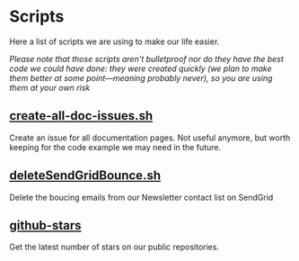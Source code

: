 # Scripts

Here a list of scripts we are using to make our life easier.

*Please note that those scripts aren't bulletproof nor do they have the best code we could have done: they were created quickly (we plan to make them better at some point—meaning probably never), so you are using them at your own risk*

## [create-all-doc-issues.sh](create-all-doc-issues.sh)
Create an issue for all documentation pages. Not useful anymore, but worth keeping for the code example we may need in the future.

## [deleteSendGridBounce.sh](deleteSendGridBounce.sh)
Delete the boucing emails from our Newsletter contact list on SendGrid

## [github-stars](github-stars.sh)
Get the latest number of stars on our public repositories.
